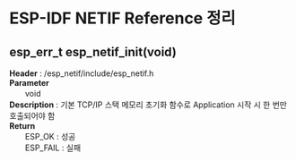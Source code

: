 # ESP-IDF NETIF Reference 정리

## esp_err_t esp_netif_init(void)
<b>Header</b> : /esp_netif/include/esp_netif.h
<br>
<b>Parameter</b>
<br>
　　void
<br>
<b>Description</b> : 기본 TCP/IP 스택 메모리 초기화 함수로 Application 시작 시 한 번만 호출되어야 함
<br>
<b>Return</b>
<br>
　　ESP_OK : 성공
<br>
　　ESP_FAIL : 실패
<br>
<br>
